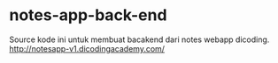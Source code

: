 # notes-app-back-end

Source kode ini untuk membuat bacakend dari notes webapp dicoding. 
http://notesapp-v1.dicodingacademy.com/
